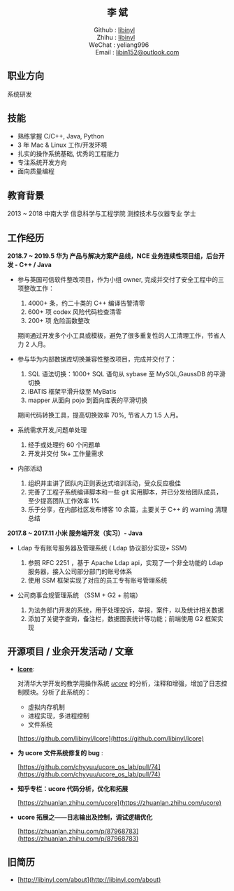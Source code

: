 <center><h2>李 斌</h2></center>
<center>Github : <a href="https://github.com/libinyl">libinyl</a>&ensp;&ensp;</center>
<center>Zhihu : <a href="https://www.zhihu.com/people/li-bin-19-39/activities">libinyl</a>&ensp;</center>
<center>&ensp;WeChat : yeliang996</center>
<center>&ensp;&ensp;&ensp;&ensp;&ensp;&ensp;&ensp;&ensp;&ensp;&ensp;&ensp;&ensp;&ensp;Email : <a href="mailto:libin152@outlook.com">libin152@outlook.com</a></center>

## 职业方向

系统研发

## 技能

- 熟练掌握 C/C++, Java, Python
- 3 年 Mac & Linux 工作/开发环境
- 扎实的操作系统基础, 优秀的工程能力
- 专注系统开发方向
- 面向质量编程

## 教育背景

2013 ~ 2018 中南大学 信息科学与工程学院 测控技术与仪器专业 学士

## 工作经历

**2018.7 ~ 2019.5 华为 产品与解决方案产品线，NCE 业务连续性项目组，后台开发 - C++ / Java**

- 参与英国可信软件整改项目，作为小组 owner, 完成并交付了安全工程中的三项整改工作：
  1) 4000+ 条，约二十类的 C++ 编译告警清零
  2) 600+ 项 codex 风险代码检查清零
  3) 200+ 项 危险函数整改

   期间通过开发多个小工具或模板，避免了很多重复性的人工清理工作，节省人力 2 人月。

- 参与华为内部数据库切换兼容性整改项目，完成并交付了：
  1) SQL 语法切换：1000+ SQL 语句从 sybase 至 MySQL,GaussDB 的平滑切换
  2) iBATIS 框架平滑升级至 MyBatis
  3) mapper 从面向 pojo 到面向库表的平滑切换

   期间代码转换工具，提高切换效率 70%, 节省人力 1.5 人月。
  
- 系统需求开发,问题单处理
  1) 经手或处理约 60 个问题单
  2) 开发并交付 5k+ 工作量需求

- 内部活动
  1) 组织并主讲了团队内正则表达式培训活动，受众反应极佳
  2) 完善了工程子系统编译脚本和一些 git 实用脚本，并已分发给团队成员，至少提高团队工作效率 1%
  3) 乐于分享，在内部社区发布博客 10 余篇，主要关于 C++ 的 warning 清理总结

**2017.8 ~ 2017.11 小米 服务端开发（实习）- Java**

- Ldap 专有账号服务器及管理系统 ( Ldap 协议部分实现+ SSM)
  
  1) 参照 RFC 2251 ，基于 Apache Ldap api，实现了一个非全功能的 Ldap 服务器，接入公司部分部门的账号体系
  2) 使用 SSM 框架实现了对应的员工专有账号管理系统

- 公司商事合规管理系统 （SSM + G2 + 前端）

  1) 为法务部门开发的系统，用于处理投诉，举报，案件，以及统计相关数据
  2) 添加了关键字查询，备注栏，数据图表统计等功能；前端使用 G2 框架实现

## 开源项目 / 业余开发活动 / 文章

- **[lcore](https://github.com/libinyl/lcore)**: 
  
  对清华大学开发的教学用操作系统 *[ucore](https://github.com/chyyuu/ucore_os_lab)* 的分析，注释和增强，增加了日志控制模块。分析了此系统的：

  - 虚拟内存机制
  - 进程实现，多进程控制
  - 文件系统

  [https://github.com/libinyl/lcore](https://github.com/libinyl/lcore)

- **为 ucore 文件系统修复的 bug** : 

   [https://github.com/chyyuu/ucore_os_lab/pull/74](https://github.com/chyyuu/ucore_os_lab/pull/74)

- **知乎专栏：ucore 代码分析，优化和拓展**  
  
   [https://zhuanlan.zhihu.com/ucore](https://zhuanlan.zhihu.com/ucore)

- **ucore 拓展之——日志输出及控制，调试逻辑优化**
  
  [https://zhuanlan.zhihu.com/p/87968783](https://zhuanlan.zhihu.com/p/87968783)

## 旧简历

   - [http://libinyl.com/about](http://libinyl.com/about)